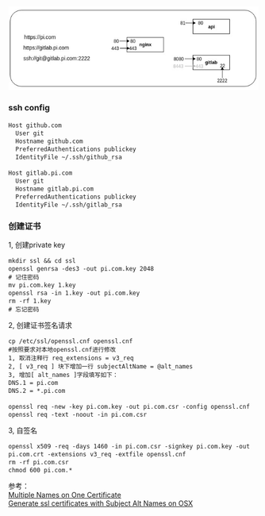 ![](https://github.com/xujintao/deven/blob/master/nginx.jpg)

### ssh config
```
Host github.com
  User git
  Hostname github.com
  PreferredAuthentications publickey
  IdentityFile ~/.ssh/github_rsa

Host gitlab.pi.com
  User git
  Hostname gitlab.pi.com
  PreferredAuthentications publickey
  IdentityFile ~/.ssh/gitlab_rsa
```

### 创建证书
1, 创建private key
```
mkdir ssl && cd ssl
openssl genrsa -des3 -out pi.com.key 2048
# 记住密码
mv pi.com.key 1.key
openssl rsa -in 1.key -out pi.com.key
rm -rf 1.key
# 忘记密码
```

2, 创建证书签名请求
```
cp /etc/ssl/openssl.cnf openssl.cnf
#按照要求对本地openssl.cnf进行修改
1, 取消注释行 req_extensions = v3_req
2, [ v3_req ] 块下增加一行 subjectAltName = @alt_names
3, 增加[ alt_names ]字段填写如下：
DNS.1 = pi.com
DNS.2 = *.pi.com

openssl req -new -key pi.com.key -out pi.com.csr -config openssl.cnf
openssl req -text -noout -in pi.com.csr
```

3, 自签名
```
openssl x509 -req -days 1460 -in pi.com.csr -signkey pi.com.key -out pi.com.crt -extensions v3_req -extfile openssl.cnf
rm -rf pi.com.csr
chmod 600 pi.com.*
```

参考：  
[Multiple Names on One Certificate](http://apetec.com/support/generatesan-csr.htm)  
[Generate ssl certificates with Subject Alt Names on OSX](https://gist.github.com/croxton/ebfb5f3ac143cd86542788f972434c96)  
